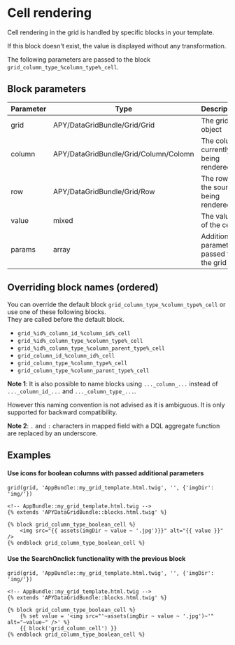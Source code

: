 Cell rendering
==============

Cell rendering in the grid is handled by specific blocks in your template.

If this block doesn't exist, the value is displayed without any transformation.

The following parameters are passed to the block `grid_column_type_%column_type%_cell`.

## Block parameters

| Parameter | Type | Description |
| --------- | ---- | ----------- |
| grid | APY/DataGridBundle/Grid/Grid | The grid object |
| column | APY/DataGridBundle/Grid/Column/Colomn | The column currently being rendered |
| row | APY/DataGridBundle/Grid/Row | The row of the source being rendered |
| value | mixed | The value of the cell |
| params | array| Additional parameters passed to the grid |

## Overriding block names (ordered)

You can override the default block `grid_column_type_%column_type%_cell` or use one of these following blocks.  
They are called before the default block.

 * `grid_%id%_column_id_%column_id%_cell`
 * `grid_%id%_column_type_%column_type%_cell`
 * `grid_%id%_column_type_%column_parent_type%_cell`
 * `grid_column_id_%column_id%_cell`
 * `grid_column_type_%column_type%_cell`
 * `grid_column_type_%column_parent_type%_cell`

**Note 1**: It is also possible to name blocks using `..._column_...` instead of `..._column_id_...` and `..._column_type_...`.

However this naming convention is not advised as it is ambiguous. It is only supported for backward compatibility.

**Note 2**: `.` and `:` characters in mapped field with a DQL aggregate function are replaced by an underscore.

## Examples

#### Use icons for boolean columns with passed additional parameters

```twig
grid(grid, 'AppBundle::my_grid_template.html.twig', '', {'imgDir': 'img/'})
```

```twig
<!-- AppBundle::my_grid_template.html.twig -->
{% extends 'APYDataGridBundle::blocks.html.twig' %}

{% block grid_column_type_boolean_cell %}
    <img src="{{ assets(imgDir ~ value ~ '.jpg')}}" alt="{{ value }}" />
{% endblock grid_column_type_boolean_cell %}
```

#### Use the SearchOnclick functionality with the previous block

```twig
grid(grid, 'AppBundle::my_grid_template.html.twig', '', {'imgDir': 'img/'})
```

```twig
<!-- AppBundle::my_grid_template.html.twig -->
{% extends 'APYDataGridBundle::blocks.html.twig' %}

{% block grid_column_type_boolean_cell %}
    {% set value = '<img src="'~assets(imgDir ~ value ~ '.jpg')~'" alt="~value~" />' %}
    {{ block('grid_column_cell') }}
{% endblock grid_column_type_boolean_cell %}
```
